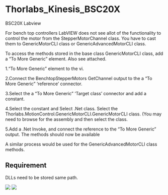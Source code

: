 # Thorlabs_Kinesis_BSC20X

BSC20X
Labview

For bench top controllers LabVIEW does not see allot of the functionality to control the motor from the StepperMotorChannel class. You have to cast them to GenericMotorCLI class or GenericAdvancedMotorCLI class.

To access the methods stored in the base class GenericMotorCLI class, add a “To More Generic” element. Also see attached. 

1.“To More Generic” element to the vi. 

2.Connect the BenchtopStepperMotors GetChannel output to the a “To More Generic” ‘reference’ connector. 

3.Select the a “To More Generic” ‘Target class’ connector and add a constant.

4.Select the constant and Select .Net class. Select the Thorlabs.MotionControl.GenericMotorCLI.GenericMotorCLI class. (You may need to browse for the assembly and then select the class.

5.Add a .Net Invoke, and connect the reference to the “To More Generic” output. The methods should now be available

A similar process would be used for the GenericAdvancedMotorCLI class methods.

## Requirement
DLLs need to be stored same path.


<img src="https://user-images.githubusercontent.com/30459885/41888802-b36ea7fa-78f6-11e8-8710-c48add008e68.png">
<img src ="https://user-images.githubusercontent.com/30459885/41888826-d7d6c5a0-78f6-11e8-9e17-919dbba81f5b.png">
